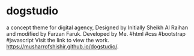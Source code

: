# dogstudio
a concept theme for digital agency, Designed by Initially Sheikh Al Raihan and modified by Farzan Faruk. Developed by Me. #html #css #bootstrap #javascript
Visit the link to view the work.
https://musharrofshishir.github.io/dogstudio/.
